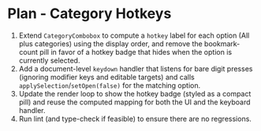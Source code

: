 # Plan - Category Hotkeys

1. Extend `CategoryCombobox` to compute a `hotkey` label for each option (All plus categories) using the display order, and remove the bookmark-count pill in favor of a hotkey badge that hides when the option is currently selected.
2. Add a document-level `keydown` handler that listens for bare digit presses (ignoring modifier keys and editable targets) and calls `applySelection`/`setOpen(false)` for the matching option.
3. Update the render loop to show the hotkey badge (styled as a compact pill) and reuse the computed mapping for both the UI and the keyboard handler.
4. Run lint (and type-check if feasible) to ensure there are no regressions.
